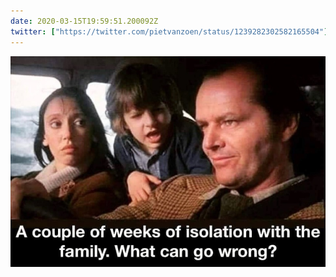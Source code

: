 ```yaml
---
date: 2020-03-15T19:59:51.200092Z
twitter: ["https://twitter.com/pietvanzoen/status/1239282302582165504"]
---
```

![A couple weeks of isolation with the family. What could go wrong?](/media/2020-03-15-isolation.jpg)
